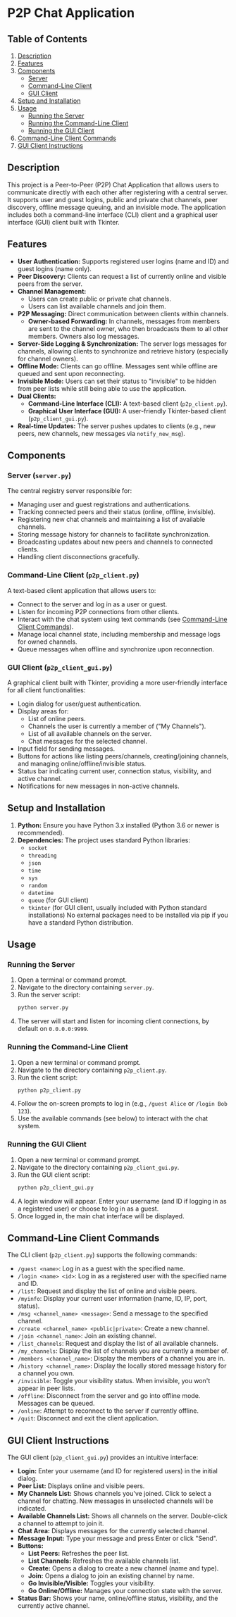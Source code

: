 # P2P Chat Application

## Table of Contents

1.  [Description](#description)
2.  [Features](#features)
3.  [Components](#components)
    - [Server](#server-serverpy)
    - [Command-Line Client](#command-line-client-p2p_clientpy)
    - [GUI Client](#gui-client-p2p_client_guipy)
4.  [Setup and Installation](#setup-and-installation)
5.  [Usage](#usage)
    - [Running the Server](#running-the-server)
    - [Running the Command-Line Client](#running-the-command-line-client)
    - [Running the GUI Client](#running-the-gui-client)
6.  [Command-Line Client Commands](#command-line-client-commands)
7.  [GUI Client Instructions](#gui-client-instructions)

## Description

This project is a Peer-to-Peer (P2P) Chat Application that allows users to communicate directly with each other after registering with a central server. It supports user and guest logins, public and private chat channels, peer discovery, offline message queuing, and an invisible mode. The application includes both a command-line interface (CLI) client and a graphical user interface (GUI) client built with Tkinter.

## Features

- **User Authentication:** Supports registered user logins (name and ID) and guest logins (name only).
- **Peer Discovery:** Clients can request a list of currently online and visible peers from the server.
- **Channel Management:**
  - Users can create public or private chat channels.
  - Users can list available channels and join them.
- **P2P Messaging:** Direct communication between clients within channels.
  - **Owner-based Forwarding:** In channels, messages from members are sent to the channel owner, who then broadcasts them to all other members. Owners also log messages.
- **Server-Side Logging & Synchronization:** The server logs messages for channels, allowing clients to synchronize and retrieve history (especially for channel owners).
- **Offline Mode:** Clients can go offline. Messages sent while offline are queued and sent upon reconnecting.
- **Invisible Mode:** Users can set their status to "invisible" to be hidden from peer lists while still being able to use the application.
- **Dual Clients:**
  - **Command-Line Interface (CLI):** A text-based client (`p2p_client.py`).
  - **Graphical User Interface (GUI):** A user-friendly Tkinter-based client (`p2p_client_gui.py`).
- **Real-time Updates:** The server pushes updates to clients (e.g., new peers, new channels, new messages via `notify_new_msg`).

## Components

### Server (`server.py`)

The central registry server responsible for:

- Managing user and guest registrations and authentications.
- Tracking connected peers and their status (online, offline, invisible).
- Registering new chat channels and maintaining a list of available channels.
- Storing message history for channels to facilitate synchronization.
- Broadcasting updates about new peers and channels to connected clients.
- Handling client disconnections gracefully.

### Command-Line Client (`p2p_client.py`)

A text-based client application that allows users to:

- Connect to the server and log in as a user or guest.
- Listen for incoming P2P connections from other clients.
- Interact with the chat system using text commands (see [Command-Line Client Commands](#command-line-client-commands)).
- Manage local channel state, including membership and message logs for owned channels.
- Queue messages when offline and synchronize upon reconnection.

### GUI Client (`p2p_client_gui.py`)

A graphical client built with Tkinter, providing a more user-friendly interface for all client functionalities:

- Login dialog for user/guest authentication.
- Display areas for:
  - List of online peers.
  - Channels the user is currently a member of ("My Channels").
  - List of all available channels on the server.
  - Chat messages for the selected channel.
- Input field for sending messages.
- Buttons for actions like listing peers/channels, creating/joining channels, and managing online/offline/invisible status.
- Status bar indicating current user, connection status, visibility, and active channel.
- Notifications for new messages in non-active channels.

## Setup and Installation

1.  **Python:** Ensure you have Python 3.x installed (Python 3.6 or newer is recommended).
2.  **Dependencies:** The project uses standard Python libraries:
    - `socket`
    - `threading`
    - `json`
    - `time`
    - `sys`
    - `random`
    - `datetime`
    - `queue` (for GUI client)
    - `tkinter` (for GUI client, usually included with Python standard installations)
      No external packages need to be installed via pip if you have a standard Python distribution.

## Usage

### Running the Server

1.  Open a terminal or command prompt.
2.  Navigate to the directory containing `server.py`.
3.  Run the server script:
    ```bash
    python server.py
    ```
4.  The server will start and listen for incoming client connections, by default on `0.0.0.0:9999`.

### Running the Command-Line Client

1.  Open a new terminal or command prompt.
2.  Navigate to the directory containing `p2p_client.py`.
3.  Run the client script:
    ```bash
    python p2p_client.py
    ```
4.  Follow the on-screen prompts to log in (e.g., `/guest Alice` or `/login Bob 123`).
5.  Use the available commands (see below) to interact with the chat system.

### Running the GUI Client

1.  Open a new terminal or command prompt.
2.  Navigate to the directory containing `p2p_client_gui.py`.
3.  Run the GUI client script:
    ```bash
    python p2p_client_gui.py
    ```
4.  A login window will appear. Enter your username (and ID if logging in as a registered user) or choose to log in as a guest.
5.  Once logged in, the main chat interface will be displayed.

## Command-Line Client Commands

The CLI client (`p2p_client.py`) supports the following commands:

- `/guest <name>`: Log in as a guest with the specified name.
- `/login <name> <id>`: Log in as a registered user with the specified name and ID.
- `/list`: Request and display the list of online and visible peers.
- `/myinfo`: Display your current user information (name, ID, IP, port, status).
- `/msg <channel_name> <message>`: Send a message to the specified channel.
- `/create <channel_name> <public|private>`: Create a new channel.
- `/join <channel_name>`: Join an existing channel.
- `/list_channels`: Request and display the list of all available channels.
- `/my_channels`: Display the list of channels you are currently a member of.
- `/members <channel_name>`: Display the members of a channel you are in.
- `/history <channel_name>`: Display the locally stored message history for a channel you own.
- `/invisible`: Toggle your visibility status. When invisible, you won't appear in peer lists.
- `/offline`: Disconnect from the server and go into offline mode. Messages can be queued.
- `/online`: Attempt to reconnect to the server if currently offline.
- `/quit`: Disconnect and exit the client application.

## GUI Client Instructions

The GUI client (`p2p_client_gui.py`) provides an intuitive interface:

- **Login:** Enter your username (and ID for registered users) in the initial dialog.
- **Peer List:** Displays online and visible peers.
- **My Channels List:** Shows channels you've joined. Click to select a channel for chatting. New messages in unselected channels will be indicated.
- **Available Channels List:** Shows all channels on the server. Double-click a channel to attempt to join it.
- **Chat Area:** Displays messages for the currently selected channel.
- **Message Input:** Type your message and press Enter or click "Send".
- **Buttons:**
  - **List Peers:** Refreshes the peer list.
  - **List Channels:** Refreshes the available channels list.
  - **Create:** Opens a dialog to create a new channel (name and type).
  - **Join:** Opens a dialog to join an existing channel by name.
  - **Go Invisible/Visible:** Toggles your visibility.
  - **Go Online/Offline:** Manages your connection state with the server.
- **Status Bar:** Shows your name, online/offline status, visibility, and the currently active channel.
